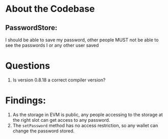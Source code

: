 # About the Codebase

## PasswordStore:
I should be able to save my password, other people MUST not be able to see the passwords I or any other user saved

# Questions

1. Is version 0.8.18 a correct compiler version?

# Findings:

1. As the storage in EVM is public, any people accessing to the storage at the right slot can get access to any password.
2. The `setPassword` method has no access restriction, so any wallet can change the password stored.